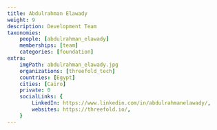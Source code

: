 ```yaml
---
title: Abdulrahman Elawady
weight: 9
description: Development Team
taxonomies:
    people: [abdulrahman_elawady]
    memberships: [team]
    categories: [foundation]
extra:
    imgPath: abdulrahman_elawady.jpg
    organizations: [threefold_tech]
    countries: [Egypt]
    cities: [Cairo]
    private: 0
    socialLinks: {
        LinkedIn: https://www.linkedin.com/in/abdulrahmanelawady/,
        websites: https://threefold.io/,
    }
---
```


<!--

Abdulrahman Elawady is a passionate software engineer devoted to open-source projects. With a strong enthusiasm for technology, he enjoys collaborating with others to innovate and create impactful solutions. His dedication to the open-source community motivates him to keep learning and stay updated on software development advancements. 

--!>